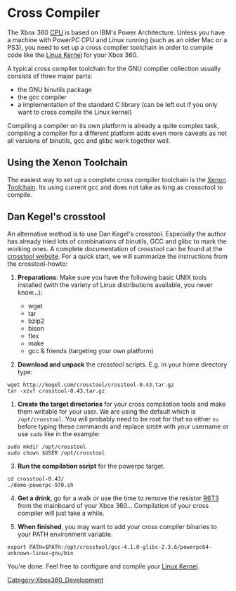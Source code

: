 # Cross Compiler

The Xbox 360 [CPU](../Xenon_(CPU)) is based on IBM's Power
Architecture. Unless you have a machine with PowerPC CPU and Linux
running (such as an older Mac or a PS3), you need to set up a cross
compiler toolchain in order to compile code like the [Linux Kernel](../Linux_Kernel)
for your Xbox 360.

A typical cross compiler toolchain for the GNU compiler collection
usually consists of three major parts:

- the GNU binutils package
- the gcc compiler
- a implementation of the standard C library (can be left out if you
  only want to cross compile the Linux kernel)

Compiling a compiler on its own platform is already a quite complex
task, compiling a compiler for a different platform adds even more
caveats as not all versions of binutils, gcc and glibc work together
well.

## Using the Xenon Toolchain

The easiest way to set up a complete cross compiler toolchain is the [Xenon Toolchain](../Compiling_the_Toolchain).
Its using current gcc and does not take as long as crossotool to compile.


## Dan Kegel's crosstool

An alternative method is to use Dan Kegel's crosstool. Especially the author
has already tried lots of combinations of binutils, GCC and glibc to mark the working
ones. A complete documentation of crosstool can be found at the
[crosstool website](http://kegel.com/crosstool/). For a quick start, we
will summarize the instructions from the crosstool-howto:

1. **Preparations**: Make sure you have the following basic UNIX tools
   installed (with the variety of Linux distributions available, you never
   know...):
     - wget
     - tar
     - bzip2
     - bison
     - flex
     - make
     - gcc & friends (targeting your own platform)

1. **Download and unpack** the crosstool scripts. E.g. in your home
directory type:

```
wget http://kegel.com/crosstool/crosstool-0.43.tar.gz
tar -xzvf crosstool-0.43.tar.gz
```

1. **Create the target directories** for your cross compilation tools
and make them writable for your user. We are using the default which is
`/opt/crosstool`. You will probably need to be root for that so either
`su` before typing these commands and replace `$USER` with your username
or use `sudo` like in the example:

```
sudo mkdir /opt/crosstool
sudo chown $USER /opt/crosstool
```

3. **Run the compilation script** for the powerpc target.

```
cd crosstool-0.43/
./demo-powerpc-970.sh
```

4. **Get a drink**, go for a walk or use the time to remove the resistor [R6T3](../R6T3)
from the mainboard of your Xbox 360... Compilation of your cross compiler will just take a while.

5. **When finished**, you may want to add your cross compiler binaries to your PATH environment
variable.

```
export PATH=$PATH:/opt/crosstool/gcc-4.1.0-glibc-2.3.6/powerpc64-unknown-linux-gnu/bin
```

You're done. Feel free to configure and compile your [Linux Kernel](../Linux_Kernel).

[Category:Xbox360_Development](../Category_Xbox360_Development)